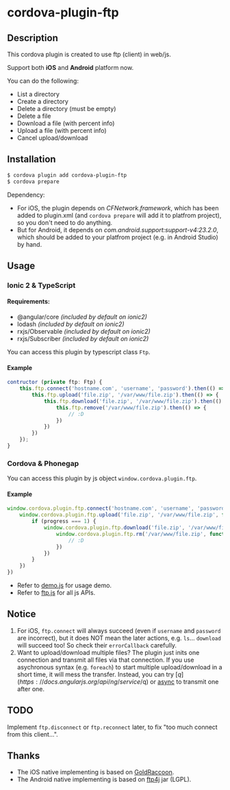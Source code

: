 # cordova-plugin-ftp

## Description

This cordova plugin is created to use ftp (client) in web/js.

Support both **iOS** and **Android** platform now.

You can do the following:

- List a directory
- Create a directory
- Delete a directory (must be empty)
- Delete a file
- Download a file (with percent info)
- Upload a file (with percent info)
- Cancel upload/download

## Installation

```sh
$ cordova plugin add cordova-plugin-ftp
$ cordova prepare
```

Dependency:

- For iOS, the plugin depends on *CFNetwork.framework*, which has been added to plugin.xml (and `cordova prepare` will add it to platfrom project), so you don't need to do anything.
- But for Android, it depends on *com.android.support:support-v4:23.2.0*, which should be added to your platfrom project (e.g. in Android Studio) by hand.

## Usage
### Ionic 2 & TypeScript
#### Requirements:
* @angular/core *(included by default on ionic2)*
* lodash *(included by default on ionic2)*
* rxjs/Observable *(included by default on ionic2)*
* rxjs/Subscriber *(included by default on ionic2)*

You can access this plugin by typescript class `Ftp`.
#### Example
```typescript
contructor (private ftp: Ftp) {
    this.ftp.connect('hostname.com', 'username', 'password').then(() => {
        this.ftp.upload('file.zip', '/var/www/file.zip').then(() => {
            this.ftp.download('file.zip', '/var/www/file.zip').then(() => {
                this.ftp.remove('/var/www/file.zip').then(() => {
                    // :D
                })
            })
        })
    });
}
```
### Cordova & Phonegap
You can access this plugin by js object `window.cordova.plugin.ftp`.

#### Example
```javascript
window.cordova.plugin.ftp.connect('hostname.com', 'username', 'password', function () {
    window.cordova.plugin.ftp.upload('file.zip', '/var/www/file.zip', function (progress) {
        if (progress === 1) {
            window.cordova.plugin.ftp.download('file.zip', '/var/www/file.zip', function() {
                window.cordova.plugin.ftp.rm('/var/www/file.zip', function() {
                    // :D
                })
            })
        }
    })
})
```
- Refer to [demo.js](./demo.js) for usage demo.
- Refer to [ftp.js](./www/ftp.js) for all js APIs.

## Notice

1. For iOS, `ftp.connect` will always succeed (even if `username` and `password` are incorrect), but it does NOT mean the later actions, e.g. `ls`... `download` will succeed too! So check their `errorCallback` carefully.
2. Want to upload/download multiple files? The plugin just inits one connection and transmit all files via that connection. If you use asychronous syntax (e.g. `foreach`) to start multiple upload/download in a short time, it will mess the transfer. Instead, you can try [$q](https://docs.angularjs.org/api/ng/service/$q) or [async](https://github.com/caolan/async) to transmit one after one.

## TODO

Implement `ftp.disconnect` or `ftp.reconnect` later, to fix "too much connect from this client...".

## Thanks

- The iOS native implementing is based on [GoldRaccoon](https://github.com/albertodebortoli/GoldRaccoon).
- The Android native implementing is based on [ftp4j](http://www.sauronsoftware.it/projects/ftp4j/) jar (LGPL).

